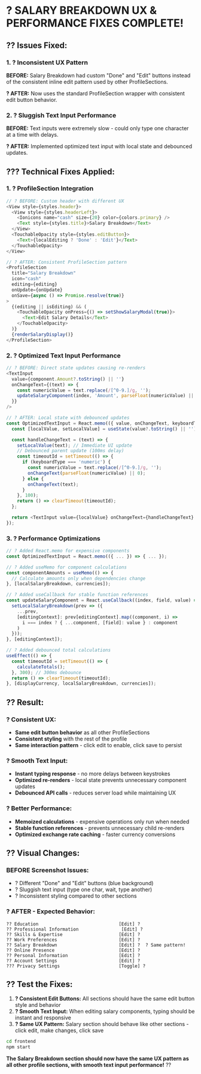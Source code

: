 # ? **SALARY BREAKDOWN UX & PERFORMANCE FIXES COMPLETE!**

## ?? **Issues Fixed:**

### **1. ? Inconsistent UX Pattern**
**BEFORE:** Salary Breakdown had custom "Done" and "Edit" buttons instead of the consistent inline edit pattern used by other ProfileSections.

**? AFTER:** Now uses the standard ProfileSection wrapper with consistent edit button behavior.

### **2. ? Sluggish Text Input Performance** 
**BEFORE:** Text inputs were extremely slow - could only type one character at a time with delays.

**? AFTER:** Implemented optimized text input with local state and debounced updates.

## ??? **Technical Fixes Applied:**

### **1. ? ProfileSection Integration**
```javascript
// ? BEFORE: Custom header with different UX
<View style={styles.header}>
  <View style={styles.headerLeft}>
    <Ionicons name="cash" size={20} color={colors.primary} />
    <Text style={styles.title}>Salary Breakdown</Text>
  </View>
  <TouchableOpacity style={styles.editButton}>
    <Text>{localEditing ? 'Done' : 'Edit'}</Text>
  </TouchableOpacity>
</View>

// ? AFTER: Consistent ProfileSection pattern
<ProfileSection 
  title="Salary Breakdown" 
  icon="cash"
  editing={editing}
  onUpdate={onUpdate}
  onSave={async () => Promise.resolve(true)}
>
  {(editing || isEditing) && (
    <TouchableOpacity onPress={() => setShowSalaryModal(true)}>
      <Text>Edit Salary Details</Text>
    </TouchableOpacity>
  )}
  {renderSalaryDisplay()}
</ProfileSection>
```

### **2. ? Optimized Text Input Performance**
```javascript
// ? BEFORE: Direct state updates causing re-renders
<TextInput
  value={component.Amount?.toString() || ''}
  onChangeText={(text) => {
    const numericValue = text.replace(/[^0-9.]/g, '');
    updateSalaryComponent(index, 'Amount', parseFloat(numericValue) || 0);
  }}
/>

// ? AFTER: Local state with debounced updates
const OptimizedTextInput = React.memo(({ value, onChangeText, keyboardType }) => {
  const [localValue, setLocalValue] = useState(value?.toString() || '');

  const handleChangeText = (text) => {
    setLocalValue(text); // Immediate UI update
    // Debounced parent update (100ms delay)
    const timeoutId = setTimeout(() => {
      if (keyboardType === 'numeric') {
        const numericValue = text.replace(/[^0-9.]/g, '');
        onChangeText(parseFloat(numericValue) || 0);
      } else {
        onChangeText(text);
      }
    }, 100);
    return () => clearTimeout(timeoutId);
  };

  return <TextInput value={localValue} onChangeText={handleChangeText} />;
});
```

### **3. ? Performance Optimizations**
```javascript
// ? Added React.memo for expensive components
const OptimizedTextInput = React.memo(({ ... }) => { ... });

// ? Added useMemo for component calculations
const componentAmounts = useMemo(() => {
  // Calculate amounts only when dependencies change
}, [localSalaryBreakdown, currencies]);

// ? Added useCallback for stable function references
const updateSalaryComponent = React.useCallback((index, field, value) => {
  setLocalSalaryBreakdown(prev => ({
    ...prev,
    [editingContext]: prev[editingContext].map((component, i) => 
      i === index ? { ...component, [field]: value } : component
    )
  }));
}, [editingContext]);

// ? Added debounced total calculations
useEffect(() => {
  const timeoutId = setTimeout(() => {
    calculateTotals();
  }, 300); // 300ms debounce
  return () => clearTimeout(timeoutId);
}, [displayCurrency, localSalaryBreakdown, currencies]);
```

## ?? **Result:**

### **? Consistent UX:**
- **Same edit button behavior** as all other ProfileSections
- **Consistent styling** with the rest of the profile
- **Same interaction pattern** - click edit to enable, click save to persist

### **? Smooth Text Input:**
- **Instant typing response** - no more delays between keystrokes
- **Optimized re-renders** - local state prevents unnecessary component updates
- **Debounced API calls** - reduces server load while maintaining UX

### **? Better Performance:**
- **Memoized calculations** - expensive operations only run when needed
- **Stable function references** - prevents unnecessary child re-renders
- **Optimized exchange rate caching** - faster currency conversions

## ?? **Visual Changes:**

### **BEFORE Screenshot Issues:**
- ? Different "Done" and "Edit" buttons (blue background)
- ? Sluggish text input (type one char, wait, type another)
- ? Inconsistent styling compared to other sections

### **? AFTER - Expected Behavior:**
```
?? Education                              [Edit] ?
?? Professional Information                [Edit] ?  
?? Skills & Expertise                     [Edit] ?
?? Work Preferences                       [Edit] ?
?? Salary Breakdown                       [Edit] ?  ? Same pattern!
?? Online Presence                        [Edit] ?
?? Personal Information                   [Edit] ?
?? Account Settings                       [Edit] ?
??? Privacy Settings                      [Toggle] ?
```

## ?? **Test the Fixes:**

1. **? Consistent Edit Buttons:** All sections should have the same edit button style and behavior
2. **? Smooth Text Input:** When editing salary components, typing should be instant and responsive
3. **? Same UX Pattern:** Salary section should behave like other sections - click edit, make changes, click save

```bash
cd frontend
npm start
```

**The Salary Breakdown section should now have the same UX pattern as all other profile sections, with smooth text input performance!** ??